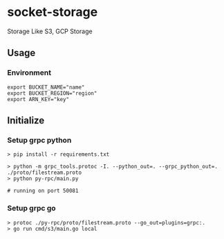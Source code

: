 # socket-storage
Storage Like S3, GCP Storage

## Usage

### Environment
```
export BUCKET_NAME="name"
export BUCKET_REGION="region"
export ARN_KEY="key"
```

## Initialize
### Setup grpc python
```
> pip install -r requirements.txt

> python -m grpc_tools.protoc -I. --python_out=. --grpc_python_out=. ./proto/filestream.proto
> python py-rpc/main.py

# running on port 50081 
```

### Setup grpc go
```
> protoc ./py-rpc/proto/filestream.proto --go_out=plugins=grpc:.
> go run cmd/s3/main.go local
```